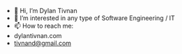 - 👋 Hi, I’m Dylan Tivnan
- 👀 I’m interested in any type of Software Engineering / IT 
- 📫 How to reach me:
-   dylantivnan.com
-   tivnand@gmail.com

<!---
dtivnan/dtivnan is a ✨ special ✨ repository because its `README.md` (this file) appears on your GitHub profile.
You can click the Preview link to take a look at your changes.
--->

